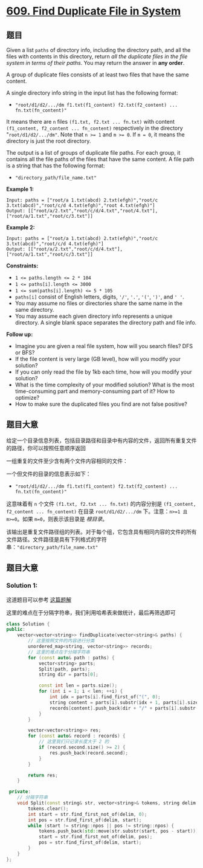 # [609. Find Duplicate File in System](https://leetcode.com/problems/find-duplicate-file-in-system/)

## 题目

Given a list `paths` of directory info, including the directory path, and all the files with contents in this directory, return *all the duplicate files in the file system in terms of their paths*. You may return the answer in **any order**.

A group of duplicate files consists of at least two files that have the same content.

A single directory info string in the input list has the following format:

- `"root/d1/d2/.../dm f1.txt(f1_content) f2.txt(f2_content) ... fn.txt(fn_content)"`

It means there are `n` files `(f1.txt, f2.txt ... fn.txt)` with content `(f1_content, f2_content ... fn_content)` respectively in the directory "`root/d1/d2/.../dm"`. Note that `n >= 1` and `m >= 0`. If `m = 0`, it means the directory is just the root directory.

The output is a list of groups of duplicate file paths. For each  group, it contains all the file paths of the files that have the same  content. A file path is a string that has the following format:

- `"directory_path/file_name.txt"`

 

**Example 1:**

```
Input: paths = ["root/a 1.txt(abcd) 2.txt(efgh)","root/c 3.txt(abcd)","root/c/d 4.txt(efgh)","root 4.txt(efgh)"]
Output: [["root/a/2.txt","root/c/d/4.txt","root/4.txt"],["root/a/1.txt","root/c/3.txt"]]
```

**Example 2:**

```
Input: paths = ["root/a 1.txt(abcd) 2.txt(efgh)","root/c 3.txt(abcd)","root/c/d 4.txt(efgh)"]
Output: [["root/a/2.txt","root/c/d/4.txt"],["root/a/1.txt","root/c/3.txt"]]
```

 

**Constraints:**

- `1 <= paths.length <= 2 * 104`
- `1 <= paths[i].length <= 3000`
- `1 <= sum(paths[i].length) <= 5 * 105`
- `paths[i]` consist of English letters, digits, `'/'`, `'.'`, `'('`, `')'`, and `' '`.
- You may assume no files or directories share the same name in the same directory.
- You may assume each given directory info represents a unique  directory. A single blank space separates the directory path and file  info.

 

**Follow up:**

- Imagine you are given a real file system, how will you search files? DFS or BFS?
- If the file content is very large (GB level), how will you modify your solution?
- If you can only read the file by 1kb each time, how will you modify your solution?
- What is the time complexity of your modified solution? What is the  most time-consuming part and memory-consuming part of it? How to  optimize?
- How to make sure the duplicated files you find are not false positive?

## 题目大意

给定一个目录信息列表，包括目录路径和目录中有内容的文件，返回所有重复文件的路径，你可以按照任意顺序返回

一组重复的文件至少含有两个文件内容相同的文件：

一个但文件的目录的信息表示如下：

- `"root/d1/d2/.../dm f1.txt(f1_content) f2.txt(f2_content) ... fn.txt(fn_content)"`

这意味着有 `n` 个文件 `(f1.txt, f2.txt ... fn.txt)`  的内容分别是 `(f1_content, f2_content ... fn_content)` 在目录 `root/d1/d2/.../dm` 下。注意：`n>=1 且 m>=0`。如果 `m=0`，则表示该目录是 *根目录*。

该输出是重复文件路径组的列表。对于每个组，它包含具有相同内容的文件的所有文件路径。文件路径是具有下列格式的字符串：`"directory_path/file_name.txt"`

## 题目大意


### Solution 1:

这道题目可以参考 [这篇题解](https://books.halfrost.com/leetcode/ChapterFour/0600~0699/0609.Find-Duplicate-File-in-System/)

这里的难点在于分隔字符串，我们利用哈希表来做统计，最后再筛选即可


````c++
class Solution {
public:
    vector<vector<string>> findDuplicate(vector<string>& paths) {
        // 这里按照文件的内容进行分类
        unordered_map<string, vector<string>> records;
        // 这里的难点在于分隔字符串
        for (const auto& path : paths) {
            vector<string> parts;
            Split(path, parts);
            string dir = parts[0];

            const int len = parts.size();
            for (int i = 1; i < len; ++i) {
                int idx = parts[i].find_first_of("(", 0);
                string content = parts[i].substr(idx + 1, parts[i].size() - idx - 1);
                records[content].push_back(dir + "/" + parts[i].substr(0, idx));
            }
        }

        vector<vector<string>> res;
        for (const auto& record : records) {
            // 这里我们只记录长度大于 2 的
            if (record.second.size() >= 2) {
                res.push_back(record.second);
            }
        }

        return res;
    }

 private:
    // 分隔字符串
    void Split(const string& str, vector<string>& tokens, string delim = " ") {
        tokens.clear();
        int start = str.find_first_not_of(delim, 0);
        int pos = str.find_first_of(delim, start);
        while (start != string::npos || pos != string::npos) {
            tokens.push_back(std::move(str.substr(start, pos - start)));
            start = str.find_first_not_of(delim, pos);
            pos = str.find_first_of(delim, start);
        }
    }
};
````
